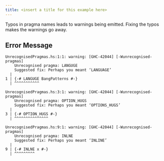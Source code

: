 ```yaml
---
title: <insert a title for this example here>
---
```


Typos in pragma names leads to warnings being emitted. Fixing the typos makes the warnings go away.

## Error Message
```
UnrecognisedPragmas.hs:1:1: warning: [GHC-42044] [-Wunrecognised-pragmas]
    Unrecognised pragma: LANGUGE
    Suggested fix: Perhaps you meant ‘LANGUAGE’
  |
1 | {-# LANGUGE BangPatterns #-}
  | ^^^^^^^^^^^

UnrecognisedPragmas.hs:3:1: warning: [GHC-42044] [-Wunrecognised-pragmas]
    Unrecognised pragma: OPTION_HUGS
    Suggested fix: Perhaps you meant ‘OPTIONS_HUGS’
  |
3 | {-# OPTION_HUGS #-}
  | ^^^^^^^^^^^^^^^

UnrecognisedPragmas.hs:9:1: warning: [GHC-42044] [-Wunrecognised-pragmas]
    Unrecognised pragma: INLNE
    Suggested fix: Perhaps you meant ‘INLINE’
  |
9 | {-# INLNE x #-}
  | ^^^^^^^^^
```